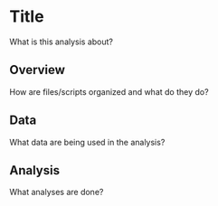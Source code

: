 # Title

What is this analysis about?

## Overview

How are files/scripts organized and what do they do?

## Data

What data are being used in the analysis?

## Analysis

What analyses are done?
